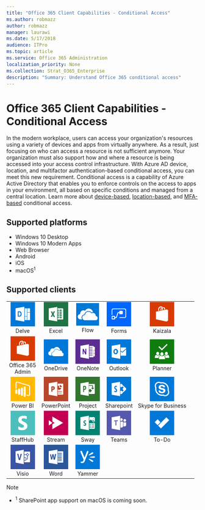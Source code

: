 ```yaml
---
title: "Office 365 Client Capabilities - Conditional Access"
ms.author: robmazz
author: robmazz
manager: laurawi
ms.date: 5/17/2018
audience: ITPro
ms.topic: article
ms.service: Office 365 Administration
localization_priority: None
ms.collection: Strat_O365_Enterprise
description: "Summary: Understand Office 365 conditional access"
---
```


# Office 365 Client Capabilities - Conditional Access

In the modern workplace, users can access your organization's resources using a variety of devices and apps from virtually anywhere. As a result, just focusing on who can access a resource is not sufficient anymore. Your organization must also support how and where a resource is being accessed into your access control infrastructure. With Azure AD device, location, and multifactor authentication-based conditional access, you can meet this new requirement. Conditional access is a capability of Azure Active Directory that enables you to enforce controls on the access to apps in your environment, all based on specific conditions and managed from a central location. Learn more about [device-based](https://docs.microsoft.com/azure/active-directory/active-directory-conditional-access-policy-connected-applications), [location-based](https://docs.microsoft.com/azure/active-directory/active-directory-conditional-access-locations), and [MFA-based](https://docs.microsoft.com/azure/active-directory/active-directory-conditional-access-conditions#users-and-groups) conditional access.

## Supported platforms

 - Windows 10 Desktop
 - Windows 10 Modern Apps
 - Web Browser
 - Android
 - iOS
 - macOS<sup>1</sup>

## Supported clients

| | | | | | |
|:---:|:---:|:---:|:---:|:---:|:---:|
| ![Delve icon](images/o365-delve-64x64.png) <br> Delve | ![Excel icon](images/o365-excel-64x64.png) <br> Excel | ![Flow icon](images/onedriveforbusiness_solid_60x60.png) <br> Flow | ![Forms icon](images/o365-flow-64x64.png) <br> Forms | ![Kaizala icon](images/o365-officestore-64x64.png) <br> Kaizala 
| ![Office 365 Admin icon](images/o365-officestore-64x64.png) <br> Office 365 <br> Admin | ![OneDrive for Business icon](images/o365-OneDrive-64x64.png) <br> OneDrive | ![OneNote icon](images/o365-OneNote-64x64.png) <br> OneNote | ![Outlook icon](images/o365-outlook-64x64.png) <br> Outlook | ![Planner icon](images/o365-planner-64x64.png) <br> Planner 
| ![PowerBI icon](images/o365-powerbi-64x64.png) <br> Power BI | ![PowerPoint icon](images/o365-powerpoint-64x64.png) <br> PowerPoint | ![Project icon](images/o365-project-64x64.png) <br> Project | ![SharePoint icon](images/o365-sharepoint-64x64.png) <br> Sharepoint | ![Skype for Business icon](images/o365-skypeforbusiness-64x64.png) <br> Skype for Business 
| ![StaffHub icon](images/o365-staffhub-64x64.png) <br> StaffHub | ![Stream icon](images/o365-stream-64x64.png) <br> Stream | ![Sway icon](images/o365-sway-64x64.png) <br> Sway | ![Teams icon](images/o365-teams-64x64.png) <br> Teams | ![To-Do icon](images/o365-todo-64x64.png) <br> To-Do 
| ![Visio icon](images/o365-visio-64x64.png) <br> Visio | ![Word icon](images/o365-word-64x64.png) <br> Word | ![Yammer icon](images/o365-yammer-64x64.png) <br> Yammer

> [!NOTE]
> - <sup>1</sup> SharePoint app support on macOS is coming soon. 